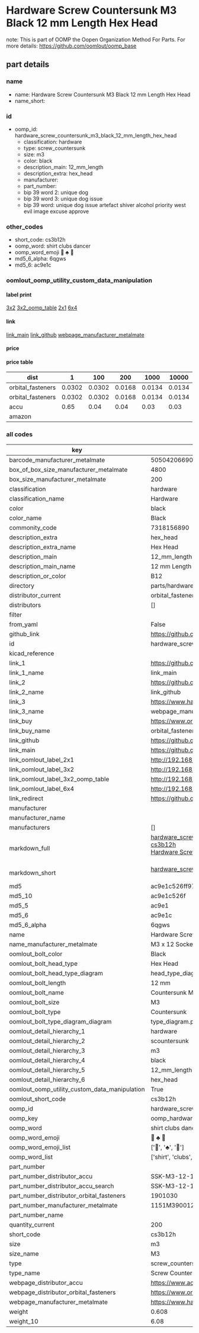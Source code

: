 # Hardware Screw Countersunk M3 Black 12 mm Length Hex Head  

note: This is part of OOMP the Oopen Organization Method For Parts. For more details: https://github.com/oomlout/oomp_base

##  part details
  







### name
* name: Hardware Screw Countersunk M3 Black 12 mm Length Hex Head
* name_short: 
### id
* oomp_id: hardware_screw_countersunk_m3_black_12_mm_length_hex_head
  * classification: hardware
  * type: screw_countersunk
  * size: m3
  * color: black
  * description_main: 12_mm_length
  * description_extra: hex_head
  * manufacturer: 
  * part_number: 
  * bip 39 word 2: unique dog
  * bip 39 word 3: unique dog issue
  * bip 39 word: unique dog issue artefact shiver alcohol priority west evil image excuse approve

### other_codes
* short_code: cs3b12h
* oomp_word: shirt clubs dancer
* oomp_word_emoji :shirt: :clubs: :dancer:
* md5_6_alpha: 6qgws
* md5_6: ac9e1c






### oomlout_oomp_utility_custom_data_manipulation
#### label print
[3x2](http://192.168.1.245:1112/?label=oomp%206qgws)
[3x2_oomp_table](http://192.168.1.108:1112/?label=oomp%206qgws)
[2x1](http://192.168.1.242:1112/?label=oomp%206qgws)
[6x4](http://192.168.1.55:1112/?label=oomp%206qgws)    

#### link

[link_main](https://github.com/oomlout/oomlout_oomp_version_1_messy/tree/main/parts/hardware_screw_countersunk_m3_black_12_mm_length_hex_head) [link_github](https://github.com/oomlout/oomlout_oomp_version_1_messy/tree/main/parts/hardware_screw_countersunk_m3_black_12_mm_length_hex_head) [webpage_manufacturer_metalmate](https://www.harclob2b.com/m3-x-12-socket-csk-screw-gr10-9-self-colour-din-79-1151m390012)                            

#### price

#### price table
| dist | 1 | 100 | 200 | 1000 | 10000 |
|------|---|-----|-----|------|-------|
| orbital_fasteners | 0.0302 | 0.0302 | 0.0168 | 0.0134 | 0.0134 |
| orbital_fasteners | 0.0302 | 0.0302 | 0.0168 | 0.0134 | 0.0134 | 
| accu | 0.65 | 0.04 | 0.04 | 0.03 | 0.03 | 
| amazon |  |  |  |  |  | 















### all codes 
| key | value |  
| --- | --- |  
| barcode_manufacturer_metalmate | 5050420669061 |  
| box_of_box_size_manufacturer_metalmate | 4800 |  
| box_size_manufacturer_metalmate | 200 |  
| classification | hardware |  
| classification_name | Hardware |  
| color | black |  
| color_name | Black |  
| commonity_code | 7318156890 |  
| description_extra | hex_head |  
| description_extra_name | Hex Head |  
| description_main | 12_mm_length |  
| description_main_name | 12 mm Length |  
| description_or_color | B12 |  
| directory | parts/hardware_screw_countersunk_m3_black_12_mm_length_hex_head |  
| distributor_current | orbital_fasteners |  
| distributors | [] |  
| filter |  |  
| from_yaml | False |  
| github_link | https://github.com/oomlout/oomlout_oomp_part_src/tree/main/parts/hardware_screw_countersunk_m3_black_12_mm_length_hex_head |  
| id | hardware_screw_countersunk_m3_black_12_mm_length_hex_head |  
| kicad_reference |  |  
| link_1 | https://github.com/oomlout/oomlout_oomp_version_1_messy/tree/main/parts/hardware_screw_countersunk_m3_black_12_mm_length_hex_head |  
| link_1_name | link_main |  
| link_2 | https://github.com/oomlout/oomlout_oomp_version_1_messy/tree/main/parts/hardware_screw_countersunk_m3_black_12_mm_length_hex_head |  
| link_2_name | link_github |  
| link_3 | https://www.harclob2b.com/m3-x-12-socket-csk-screw-gr10-9-self-colour-din-79-1151m390012 |  
| link_3_name | webpage_manufacturer_metalmate |  
| link_buy | https://www.orbitalfasteners.co.uk/products/m3-x-12-socket-screw-countersunk-high-tensile-grade-10-9-self-colour-din-7991 |  
| link_buy_name | orbital_fasteners |  
| link_github | https://github.com/oomlout/oomlout_oomp_version_1_messy/tree/main/parts/hardware_screw_countersunk_m3_black_12_mm_length_hex_head |  
| link_main | https://github.com/oomlout/oomlout_oomp_version_1_messy/tree/main/parts/hardware_screw_countersunk_m3_black_12_mm_length_hex_head |  
| link_oomlout_label_2x1 | http://192.168.1.242:1112/?label=oomp%206qgws |  
| link_oomlout_label_3x2 | http://192.168.1.245:1112/?label=oomp%206qgws |  
| link_oomlout_label_3x2_oomp_table | http://192.168.1.108:1112/?label=oomp%206qgws |  
| link_oomlout_label_6x4 | http://192.168.1.55:1112/?label=oomp%206qgws |  
| link_redirect | https://github.com/oomlout/oomlout_oomp_version_1_messy/tree/main/parts/hardware_screw_countersunk_m3_black_12_mm_length_hex_head |  
| manufacturer |  |  
| manufacturer_name |  |  
| manufacturers | [] |  
| markdown_full | [hardware_screw_countersunk_m3_black_12_mm_length_hex_head](none)<br>[cs3b12h](none)<br>[Hardware Screw Countersunk M3 Black 12 Mm Length Hex Head](none)<br><br> |  
| markdown_short | [hardware_screw_countersunk_m3_black_12_mm_length_hex_head](none)<br><br> |  
| md5 | ac9e1c526ff9755c186310ceed50276c |  
| md5_10 | ac9e1c526f |  
| md5_5 | ac9e1 |  
| md5_6 | ac9e1c |  
| md5_6_alpha | 6qgws |  
| name | Hardware Screw Countersunk M3 Black 12 mm Length Hex Head |  
| name_manufacturer_metalmate | M3 x 12 Socket Csk Screw Gr10.9 Self Colour DIN 7991 165 |  
| oomlout_bolt_color | Black |  
| oomlout_bolt_head_type | Hex Head |  
| oomlout_bolt_head_type_diagram | head_type_diagram.png |  
| oomlout_bolt_length | 12 mm |  
| oomlout_bolt_name | Countersunk M3X12 mm Black (Hex Head) |  
| oomlout_bolt_size | M3 |  
| oomlout_bolt_type | Countersunk |  
| oomlout_bolt_type_diagram_diagram | type_diagram.png |  
| oomlout_detail_hierarchy_1 | hardware |  
| oomlout_detail_hierarchy_2 | scountersunk |  
| oomlout_detail_hierarchy_3 | m3 |  
| oomlout_detail_hierarchy_4 | black |  
| oomlout_detail_hierarchy_5 | 12_mm_length |  
| oomlout_detail_hierarchy_6 | hex_head |  
| oomlout_oomp_utility_custom_data_manipulation | True |  
| oomlout_short_code | cs3b12h |  
| oomp_id | hardware_screw_countersunk_m3_black_12_mm_length_hex_head |  
| oomp_key | oomp_hardware_screw_countersunk_m3_black_12_mm_length_hex_head |  
| oomp_word | shirt clubs dancer |  
| oomp_word_emoji | :shirt: :clubs: :dancer: |  
| oomp_word_emoji_list | [':shirt:', ':clubs:', ':dancer:'] |  
| oomp_word_list | ['shirt', 'clubs', 'dancer'] |  
| part_number |  |  
| part_number_distributor_accu | SSK-M3-12-10.9 |  
| part_number_distributor_accu_search | SSK-M3-12-10.9+-zinc |  
| part_number_distributor_orbital_fasteners | 1901030 |  
| part_number_manufacturer_metalmate | 1151M390012 |  
| part_number_name |  |  
| quantity_current | 200 |  
| short_code | cs3b12h |  
| size | m3 |  
| size_name | M3 |  
| type | screw_countersunk |  
| type_name | Screw Countersunk |  
| webpage_distributor_accu | https://www.accu.co.uk/countersunk-socket-head-screws/472018-SSK-M3-12-10-9 |  
| webpage_distributor_orbital_fasteners | https://www.orbitalfasteners.co.uk/products/m3-x-12-socket-screw-countersunk-high-tensile-grade-10-9-self-colour-din-7991 |  
| webpage_manufacturer_metalmate | https://www.harclob2b.com/m3-x-12-socket-csk-screw-gr10-9-self-colour-din-79-1151m390012 |  
| weight | 0.608 |  
| weight_10 | 6.08 |  
